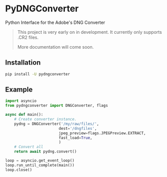 # PyDNGConverter

Python Interface for the Adobe's DNG Converter

> This project is very early on in development. It currently only supports .CR2 files.
>
> More documentation will come soon.


## Installation

```sh
pip install -U pydngconverter
```

## Example

```python
import asyncio
from pydngconverter import DNGConverter, flags

async def main():
    # Create converter instance.
    pydng = DNGConverter('/my/raw/files/',
                        dest='/dngfiles',
                        jpeg_preview=flags.JPEGPreview.EXTRACT,
                        fast_load=True,
                        )
    # Convert all
    return await pydng.convert()

loop = asyncio.get_event_loop()
loop.run_until_complete(main())
loop.close()

```
